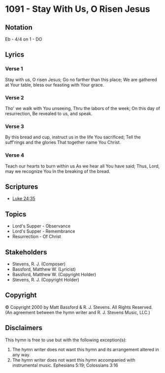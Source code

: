 # 1091 - Stay With Us, O Risen Jesus

## Notation

Eb - 4/4 on 1 - DO

## Lyrics

### Verse 1

Stay with  us, O risen Jesus; Go no farther than this place; We are gathered at Your table, bless our feasting with Your grace.

### Verse 2

Tho' we walk with You unseeing, Thru the labors of the week; On this day of resurrection, Be revealed to us, and speak.

### Verse 3

By this bread and cup, instruct us in the life You sacrificed; Tell the suff'rings and the glories That together name You Christ.

### Verse 4

Teach our hearts to burn within us As we hear all You have said; Thus, Lord, may we recognize You In the breaking of the bread.


## Scriptures

- [Luke 24:35](https://www.biblegateway.com/passage/?search=Luke%2024%3A35)

## Topics

- Lord's Supper - Observance
- Lord's Supper - Remembrance
- Resurrection - Of Christ

## Stakeholders

- Stevens, R. J. (Composer)
- Bassford, Matthew W. (Lyricist)
- Bassford, Matthew W. (Copyright Holder)
- Stevens, R. J. (Copyright Holder)

## Copyright

© Copyright 2000 by Matt Bassford & R. J. Stevens. All Rights Reserved.
(An agreement between the hymn writer and R. J. Stevens Music, LLC.)

## Disclaimers

This hymn is free to use but with the following exception(s):
1. The hymn writer does not want this hymn and its arrangement altered in any way.
2. The hymn writer does not want this hymn accompanied with instrumental music.
Ephesians 5:19; Colossians 3:16

